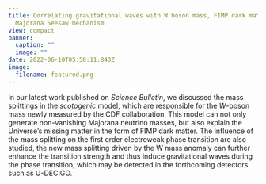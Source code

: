 ```yaml
---
title: Correlating gravitational waves with W boson mass, FIMP dark matter and
  Majorana Seesaw mechanism
view: compact
banner:
  caption: ""
  image: ""
date: 2022-06-10T05:50:11.843Z
image:
  filename: featured.png
---
```

In our latest work published on *Science Bulletin*, we discussed the mass splittings in the *scotogenic* model, which are responsible for the $W$-boson mass newly measured by the CDF collaboration. This model can not only generate non-vanishing Majorana neutrino masses, but also explain the Universe’s missing matter in the form of FIMP dark matter. The influence of the mass splitting on the first order electroweak phase transition are also studied, the new mass splitting driven by the W mass anomaly can further enhance the transition strength and thus induce gravitational waves during the phase transition, which may be detected in the forthcoming detectors such as U-DECIGO.